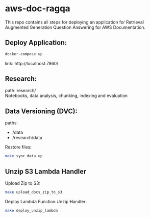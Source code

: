 # aws-doc-ragqa
This repo contains all steps for deploying an application for Retrieval Augmented Generation Question Answering for AWS Documentation.

## Deploy Application:  

```bash
docker-compose up
```
link: http://localhost:7860/

## Research:  
path: research/  
Notebooks, data analysis, chunking, indexing and evaluation  

## Data Versioning (DVC):  
paths:  
- /data  
- /research/data  

Restore files:
```bash
make sync_data_up
```

## Unzip S3 Lambda Handler
Upload Zip to S3:
```bash
make upload_docs_zip_to_s3
```

Deploy Lambda Function Unzip Handler:
```bash
make deploy_unzip_lambda
```